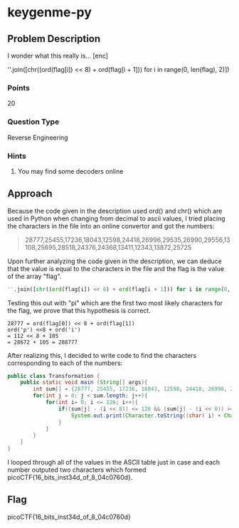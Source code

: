 # keygenme-py

## Problem Description

I wonder what this really is... [enc]

''.join([chr((ord(flag[i]) << 8) + ord(flag[i + 1])) for i in range(0, len(flag), 2)])

### Points

20

### Question Type

Reverse Engineering

### Hints

1. You may find some decoders online

## Approach

Because the code given in the description used ord() and chr() which are used in Python when changing from decimal to ascii values, I tried placing the characters in the file into an online convertor and got the numbers:

> 28777,25455,17236,18043,12598,24418,26996,29535,26990,29556,13108,25695,28518,24376,24368,13411,12343,13872,25725

Upon further analyzing the code given in the description, we can deduce that the value is equal to the characters in the file and the flag is the value of the array "flag".

```python
''.join([chr((ord(flag[i]) << 8) + ord(flag[i + 1])) for i in range(0, len(flag), 2)])
```

Testing this out with "pi" which are the first two most likely characters for the flag, we prove that this hypothesis is correct.

```text
28777 = ord(flag[0]) << 8 + ord(flag[1])
ord('p') <<8 + ord('i')
= 112 << 8 + 105
= 28672 + 105 = 288777
```

After realizing this, I decided to write code to find the characters corresponding to each of the numbers:

```java
public class Transformation {
    public static void main (String[] args){
        int sum[] = {28777, 25455, 17236, 18043, 12598, 24418, 26996, 29535, 26990, 29556, 13108, 25695, 28518, 24376, 24368, 13411, 12343, 13872, 25725};
        for(int j = 0; j < sum.length; j++){
            for(int i= 0; i <= 126; i++){
                if((sum[j] - (i << 8)) <= 126 && (sum[j] - (i << 8)) >= 0){
                    System.out.print(Character.toString((char) i) + Character.toString((char) (sum[j] - (i << 8))));
                }
            }
        }
    }
}
```

I looped through all of the values in the ASCII table just in case and each number outputed two characters which formed picoCTF{16_bits_inst34d_of_8_04c0760d}.

## Flag

picoCTF{16_bits_inst34d_of_8_04c0760d}
